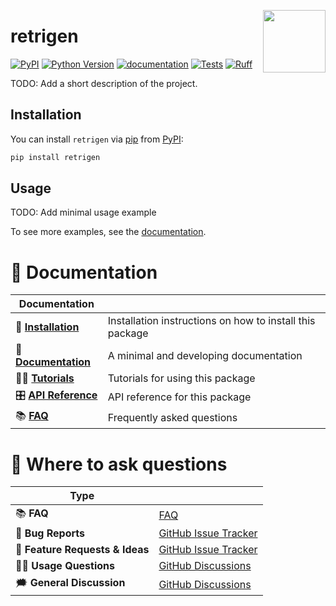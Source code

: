 <a href="https://github.com/jalkestrup/retrigen"><img src="https://github.com/jalkestrup/retrigen/blob/main/docs/_static/icon.png?raw=true" width="100" align="right"/></a>

# retrigen

[![PyPI](https://img.shields.io/pypi/v/retrigen.svg)][pypi status]
[![Python Version](https://img.shields.io/pypi/pyversions/retrigen)][pypi status]
[![documentation](https://github.com/jalkestrup/retrigen/actions/workflows/documentation.yml/badge.svg)][documentation]
[![Tests](https://github.com/jalkestrup/retrigen/actions/workflows/tests.yml/badge.svg)][tests]
[![Ruff](https://img.shields.io/endpoint?url=https://raw.githubusercontent.com/astral-sh/ruff/main/assets/badge/v2.json)]([ruff])


[pypi status]: https://pypi.org/project/retrigen/
[documentation]: https://jalkestrup.github.io/retrigen/
[tests]: https://github.com/jalkestrup/retrigen/actions?workflow=Tests
[ruff]: https://github.com/astral-sh/ruff


<!-- start short-description -->

TODO: Add a short description of the project.

<!-- end short-description -->

## Installation

You can install `retrigen` via [pip] from [PyPI]:

```bash
pip install retrigen
```

[pip]: https://pip.pypa.io/en/stable/installing/
[PyPI]: https://pypi.org/project/retrigen/

## Usage

TODO: Add minimal usage example

To see more examples, see the [documentation].

# 📖 Documentation

| Documentation         |                                                          |
| --------------------- | -------------------------------------------------------- |
| 🔧 **[Installation]**  | Installation instructions on how to install this package |
| 📖 **[Documentation]** | A minimal and developing documentation                   |
| 👩‍💻 **[Tutorials]**     | Tutorials for using this package                         |
| 🎛️ **[API Reference]** | API reference for this package                           |
| 📚 **[FAQ]**           | Frequently asked questions                               |


# 💬 Where to ask questions

| Type                           |                        |
| ------------------------------ | ---------------------- |
| 📚 **FAQ**                      | [FAQ]                  |
| 🚨 **Bug Reports**              | [GitHub Issue Tracker] |
| 🎁 **Feature Requests & Ideas** | [GitHub Issue Tracker] |
| 👩‍💻 **Usage Questions**          | [GitHub Discussions]   |
| 🗯 **General Discussion**       | [GitHub Discussions]   |

[Documentation]: https://jalkestrup.github.io/retrigen/index.html
[Installation]: https://jalkestrup.github.io/retrigen/installation.html
[Tutorials]: https://jalkestrup.github.io/retrigen/tutorials.html
[API Reference]: https://jalkestrup.github.io/retrigen/references.html
[FAQ]: https://jalkestrup.github.io/retrigen/faq.html
[github issue tracker]: https://github.com/jalkestrup/retrigen/issues
[github discussions]: https://github.com/jalkestrup/retrigen/discussions


